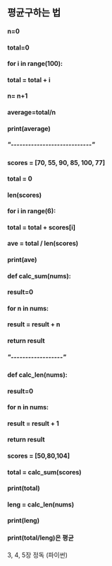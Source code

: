 ## 평균구하는 법
#### n=0
#### total=0
#### for i in range(100):
####     total = total + i
####     n= n+1
#### average=total/n
#### print(average)
##### "----------------------------"
#### scores = [70, 55, 90, 85, 100, 77]
#### total = 0
#### len(scores)
#### for i in range(6):
####   total = total + scores[i]
####   ave = total / len(scores)
#### print(ave)
#### def calc_sum(nums):
####     result=0
####     for n in nums:
####     result = result + n
####    return result
#####  "------------------" 
#### def calc_len(nums):
####     result=0
####     for n in nums:
####         result = result + 1
####     return result 
#### scores = [50,80,104]
#### total = calc_sum(scores)
#### print(total)
#### leng = calc_len(nums)
#### print(leng)
#### print(total/leng)은 평균
    
    
3, 4, 5장 정독 (파이썬)
